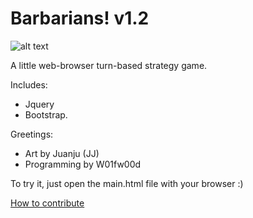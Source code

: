 # Barbarians! v1.2
![alt text](https://github.com/W01fw00d/barbarians/blob/master/src/images/gifs/barbarians_demo.gif "")

A little web-browser turn-based strategy game.

Includes:
* Jquery 
* Bootstrap.

Greetings:
* Art by Juanju (JJ)
* Programming by W01fw00d

To try it, just open the main.html file with your browser :)

[How to contribute](https://github.com/MarcDiethelm/contributing/blob/master/README.md) 

